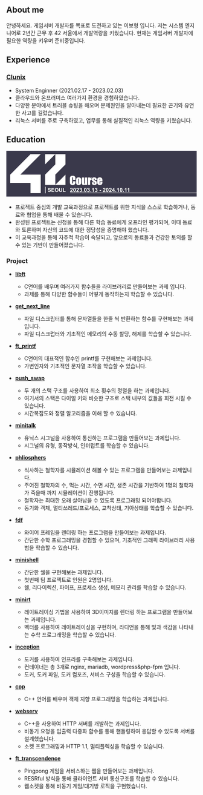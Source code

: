 
## About me
안녕하세요. 
게임서버 개발자를 목표로 도전하고 있는 이보형 입니다. 
저는 시스템 엔지니어로 2년간 근무 후 42 서울에서 개발역량을 키웠습니다. 
현재는 게임서버 개발자에 필요한 역량을 키우며 준비중입니다.

## Experience

### [Clunix](https://www.clunix.com/)
* System Enginner (2021.02.17 - 2023.02.03)
* 클라우드와 온프러미스 여러가지 환경을 경험하였습니다.
* 다양한 분야에서 트러블 슈팅을 해오며 문제원인을 알아내는데 필요한 끈기와 유연한 사고를 길렀습니다.
* 리눅스 서버를 주로 구축하였고, 업무를 통해 실질적인 리눅스 역량을 키웠습니다.

## Education
[<img alt="main" src="https://github.com/leebo155/leebo155/blob/main/github_profile.jpg">](https://42seoul.kr/)
* 프로젝트 중심의 개발 교육과정으로 프로젝트를 위한 지식을 스스로 학습하거나, 동료와 협업을 통해 배울 수 있습니다.   
* 완성된 프로젝트는 신청을 통해 다른 학습 동료에게 오프라인 평가되며, 이때 동료와 토론하며 자신의 코드에 대한 정당성을 증명해야 했습니다.   
* 이 교육과정을 통해 자주적 학습이 숙달되고, 앞으로의 동료들과 건강한 토의를 할 수 있는 기반이 만들어졌습니다.

### Project
* **[libft](https://github.com/leebo155/libft)**
  - C언어를 배우며 여러가지 함수들을 라이브러리로 만들어보는 과제 입니다.      
  - 과제를 통해 다양한 함수들이 어떻게 동작하는지 학습할 수 있습니다.   

* **[get_next_line](https://github.com/leebo155/get_next_line)**   
  - 파일 디스크립터를 통해 문자열들을 한줄 씩 반환하는 함수를 구현해보는 과제입니다.
  - 파일 디스크럽터와 기초적인 메모리의 수동 할당, 해제를 학습할 수 있습니다.

* **[ft_printf](https://github.com/leebo155/ft_printf)**   
  - C언어의 대표적인 함수인 printf를 구현해보는 과제입니다.
  - 가변인자와 기초적인 문자열 조작을 학습할 수 있습니다.
  
* **[push_swap](https://github.com/leebo155/push_swap)**   
  - 두 개의 스택 구조를 사용하여 최소 횟수의 정렬을 하는 과제입니다.
  - 여기서의 스택은 다이얼 키와 비슷한 구조로 스택 내부의 값들을 회전 시킬 수 있습니다.
  - 시간복잡도와 정렬 알고리즘을 이해 할 수 있습니다.

* **[minitalk](https://github.com/leebo155/minitalk)**   
  - 유닉스 시그널을 사용하여 통신하는 프로그램을 만들어보는 과제입니다.
  - 시그널의 유형, 동작방식, 인터럽트를 학습할 수 있습니다.

* **[phliosphers](https://github.com/leebo155/philosphers)**   
  - 식사하는 철학자를 시뮬레이션 해볼 수 있는 프로그램을 만들어보는 과제입니다.
  - 주어진 철학자의 수, 먹는 시간, 수면 시간, 생존 시간을 기반하여 1명의 철학자가 죽을때 까지 시뮬레이션이 진행됩니다.
  - 철학자는 최대한 오래 살아남을 수 있도록 프로그래밍 되어야합니다.
  - 동기화 객체, 멀티쓰레드/프로세스, 교착상태, 기아상태를 학습할 수 있습니다.
  
* **[fdf](https://github.com/leebo155/fdf)**   
  - 와이어 프레임을 렌더링 하는 프로그램을 만들어보는 과제입니다.
  - 간단한 수학 프로그래밍을 경험할 수 있으며, 기초적인 그래픽 라이브러리 사용법을 학습할 수 있습니다.
  
* **[minishell](https://github.com/leebo155/minishell)**   
  - 간단한 쉘을 구현해보는 과제입니다.
  - 첫번째 팀 프로젝트로 인원은 2명입니다.
  - 쉘, 리다이렉션, 파이프, 프로세스 생성, 메모리 관리를 학습할 수 있습니다.
  
* **[minirt](https://github.com/leebo155/minirt)**   
  - 레이트레이싱 기법을 사용하여 3D이미지를 렌더링 하는 프로그램을 만들어보는 과제입니다.
  - 벡터를 사용하여 레이트레이싱을 구현하며, 라디언을 통해 빛과 색감을 나타내는 수학 프로그래밍을 학습할 수 있습니다.
  
* **[inception](https://github.com/leebo155/inception)**   
  - 도커를 사용하여 인프라를 구축해보는 과제입니다.
  - 컨테이너는 총 3개로 nginx, mariadb, wordpress&php-fpm 입니다.
  - 도커, 도커 파일, 도커 컴포즈, 서비스 구성을 학습할 수 있습니다.
  
* **[cpp](https://github.com/leebo155/cpp)**   
  - C++ 언어를 배우며 객체 지향 프로그래밍을 학습하는 과제입니다.
  
* **[webserv](https://github.com/leebo155/webserv)**   
  - C++을 사용하여 HTTP 서버를 개발하는 과제입니다.
  - 비동기 요청을 입출력 다중화 함수를 통해 핸들링하여 응답할 수 있도록 서버를 설계했습니다.
  - 소켓 프로그래밍과 HTTP 1.1, 멀티플렉싱을 학습할 수 있습니다.

* **[ft_transcendence](https://github.com/leebo155/ft_transcendence)**   
  - Pingpong 게임을 서비스하는 웹을 만들어보는 과제입니다.
  - RESRful 방식을 통해 클라이언트 서버 통신구조를 학습할 수 있습니다.
  - 웹소켓을 통해 비동기 게임/대기방 로직을 구현했습니다.
